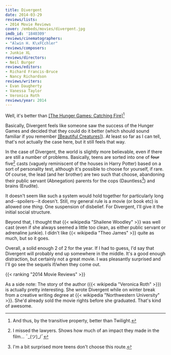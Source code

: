```yaml
---
title: Divergent
date: 2014-03-29
reviews/lists:
- 2014 Movie Reviews
cover: /embeds/movies/divergent.jpg
imdb_id: '1840309'
reviews/cinematographers:
- "Alwin H. K\xFCchler"
reviews/composers:
- Junkie XL
reviews/directors:
- Neil Burger
reviews/editors:
- Richard Francis-Bruce
- Nancy Richardson
reviews/writers:
- Evan Daugherty
- Vanessa Taylor
- Veronica Roth
reviews/year: 2014
---
```

Well, it's better than [[The Hunger Games: Catching Fire]]()[^1]

<!--more-->

Basically, Divergent feels like someone saw the success of the Hunger Games and decided that they could do it better (which should sound familiar if you remember [[Beautiful Creatures]]()). At least so far as I can tell, that's not actually the case here, but it still feels that way.

In the case of Divergent, the world is slightly more believable, even if there are still a number of problems. Basically, teens are sorted into one of ~~four~~ five[^2] casts (vaguely reminiscent of the houses in Harry Potter) based on a sort of personality test, although it's possible to choose for yourself, if rare. Of course, the lead (and her brother) are two such that choose, abandoning their public servant (Abnegation) parents for the cops (Dauntless[^3]) and brains (Erudite).

It doesn't seem like such a system would hold together for particularly long and--spoilers--it doesn't. Still, my general rule is a movie (or book etc) is allowed one *thing*. One suspension of disbelief. For Divergent, I'll give it the initial social structure.

Beyond that, I thought that {{< wikipedia "Shailene Woodley" >}} was well cast (even if she always seemed a little too clean, as either public servant or adrenaline junkie). I didn't like {{< wikipedia "Theo James" >}} quite as much, but so it goes.

Overall, a solid enough 2 of 2 for the year. If I had to guess, I'd say that Divergent will probably end up somewhere in the middle. It's a good enough distraction, but certainly not a great movie. I was pleasantly surprised and I'll go see the sequels if/when they come out.

{{< ranking "2014 Movie Reviews" >}}

As a side note: The story of the author ({{< wikipedia "Veronica Roth" >}}) is actually pretty interesting. She wrote Divergent while on winter break from a creative writing degree at {{< wikipedia "Northwestern University" >}}. She'd already sold the movie rights before she graduated. That's kind of awesome.

[^1]: And thus, by the transitive property, better than Twilight.
[^2]: I missed the lawyers. Shows how much of an impact they made in the film... ¯\_(ツ)_/¯
[^3]: I'm a bit surprised more teens don't choose this route.